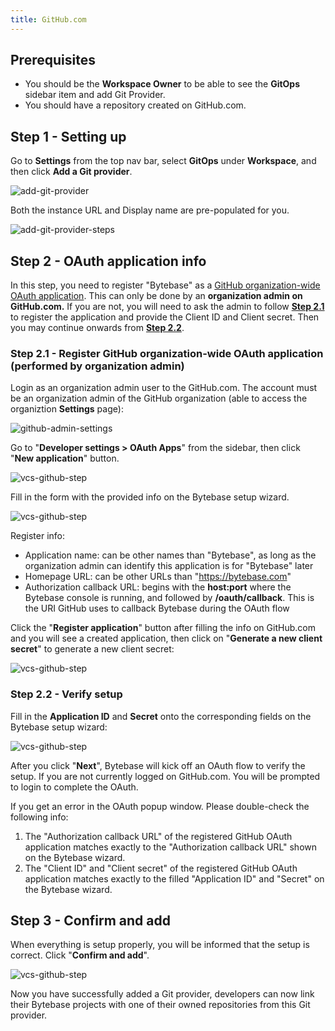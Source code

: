 ```yaml
---
title: GitHub.com
---
```


## Prerequisites

- You should be the **Workspace Owner** to be able to see the **GitOps** sidebar item and add Git Provider.
- You should have a repository created on GitHub.com.

## Step 1 - Setting up

Go to **Settings** from the top nav bar, select **GitOps** under **Workspace**, and then click **Add a Git provider**.

![add-git-provider](/docs/vcs-integration/add-git-provider/add-git-provider.webp)

Both the instance URL and Display name are pre-populated for you.

![add-git-provider-steps](/docs/vcs-integration/add-git-provider/add-git-provider-github-com-step1.webp)

## Step 2 - OAuth application info

<hint-block type="warning">

In this step, you need to register "Bytebase" as a [GitHub organization-wide OAuth application](https://docs.github.com/en/developers/apps/building-oauth-apps/creating-an-oauth-app). This can only be done by an **organization admin on GitHub.com.** If you are not, you will need to ask the admin to follow [**Step 2.1** ](#step-21---register-github-organization-wide-oauth-application-performed-by-organization-admin) to register the application and provide the Client ID and Client secret. Then you may continue onwards from [**Step 2.2**](#step-22---verify-setup).

</hint-block>

### Step 2.1 - Register GitHub organization-wide OAuth application (performed by organization admin)

Login as an organization admin user to the GitHub.com. The account must be an organization admin of the GitHub organization (able to access the organiztion **Settings** page):

![github-admin-settings](/docs/vcs-integration/add-git-provider/github-admin-settings.webp)

Go to "**Developer settings > OAuth Apps**" from the sidebar, then click "**New application**" button.

![vcs-github-step](/docs/vcs-integration/add-git-provider/vcs-github-step1.webp)

Fill in the form with the provided info on the Bytebase setup wizard.

![vcs-github-step](/docs/vcs-integration/add-git-provider/vcs-github-step2.webp)

Register info:

- Application name: can be other names than "Bytebase", as long as the organization admin can identify this application is for "Bytebase" later
- Homepage URL: can be other URLs than "https://bytebase.com"
- Authorization callback URL: begins with the **host:port** where the Bytebase console is running, and followed by **/oauth/callback**. This is the URI GitHub uses to callback Bytebase during the OAuth flow

Click the "**Register application**" button after filling the info on GitHub.com and you will see a created application, then click on "**Generate a new client secret**" to generate a new client secret:

![vcs-github-step](/docs/vcs-integration/add-git-provider/vcs-github-step3.webp)

### Step 2.2 - Verify setup

Fill in the **Application ID** and **Secret** onto the corresponding fields on the Bytebase setup wizard:

![vcs-github-step](/docs/vcs-integration/add-git-provider/vcs-github-step4.webp)

After you click "**Next**", Bytebase will kick off an OAuth flow to verify the setup. If you are not currently logged on GitHub.com. You will be prompted to login to complete the OAuth.

<hint-block type="info">

If you get an error in the OAuth popup window. Please double-check the following info:

1. The "Authorization callback URL" of the registered GitHub OAuth application matches exactly to the "Authorization callback URL" shown on the Bytebase wizard.
2. The "Client ID" and "Client secret" of the registered GitHub OAuth application matches exactly to the filled "Application ID" and "Secret" on the Bytebase wizard.

</hint-block>

## Step 3 - Confirm and add

When everything is setup properly, you will be informed that the setup is correct. Click "**Confirm and add**".

![vcs-github-step](/docs/vcs-integration/add-git-provider/vcs-github-step5.webp)

Now you have successfully added a Git provider, developers can now link their Bytebase projects with one of their owned repositories from this Git provider.
